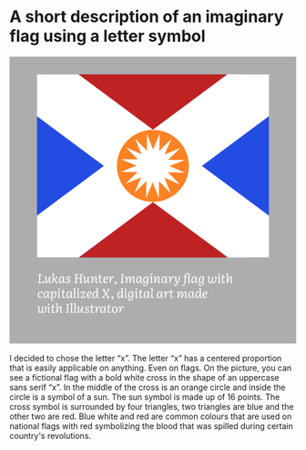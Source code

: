 # A short description of an imaginary flag using a letter symbol 

![Alt.text](Favourite%20letter-orange.png)

I decided to chose the letter “x”. The letter “x” has a centered proportion that is easily applicable on anything. Even on flags. On the picture, you can see a fictional flag with a bold white cross in the shape of an uppercase sans serif “x”. In the middle of the cross is an orange circle and inside the circle is a symbol of a sun. The sun symbol is made up of 16 points. The cross symbol is surrounded by four triangles, two triangles are blue and the other two are red. Blue white and red are common colours that are used on national flags with red symbolizing the blood that was spilled during certain country's revolutions. 
